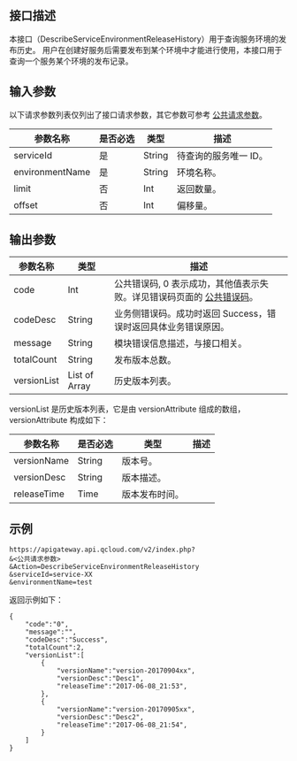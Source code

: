 ## 接口描述
本接口（DescribeServiceEnvironmentReleaseHistory）用于查询服务环境的发布历史。
用户在创建好服务后需要发布到某个环境中才能进行使用，本接口用于查询一个服务某个环境的发布记录。 

## 输入参数

以下请求参数列表仅列出了接口请求参数，其它参数可参考 [公共请求参数](/document/api/213/6976)。

| 参数名称            | 是否必选 | 类型     | 描述          |
| --------------- | ---- | ------ | ----------- |
| serviceId       | 是    | String | 待查询的服务唯一 ID。 |
| environmentName | 是    | String | 环境名称。       |
| limit           | 否    | Int    | 返回数量。       |
| offset          | 否    | Int    | 偏移量。        |

## 输出参数

| 参数名称        | 类型            | 描述                                       |
| ----------- | ------------- | ---------------------------------------- |
| code        | Int           | 公共错误码, 0 表示成功，其他值表示失败。详见错误码页面的 <a href="http://tcecqpoc.fsphere.cn/doc/api/372/%E9%94%99%E8%AF%AF%E7%A0%81#1.E3.80.81.E5.85.AC.E5.85.B1.E9.94.99.E8.AF.AF.E7.A0.81" title="公共错误码">公共错误码</a>。 |
| codeDesc    | String        | 业务侧错误码。成功时返回 Success，错误时返回具体业务错误原因。       |
| message     | String        | 模块错误信息描述，与接口相关。                          |
| totalCount  | String        | 发布版本总数。                                  |
| versionList | List of Array | 历史版本列表。                                  |

versionList 是历史版本列表，它是由 versionAttribute 组成的数组，versionAttribute 构成如下：

| 参数名称        | 是否必选   | 类型      | 描述   |
| ----------- | ------ | ------- | ---- |
| versionName | String | 版本号。    |      |
| versionDesc | String | 版本描述。   |      |
| releaseTime | Time   | 版本发布时间。 |      |


## 示例 
```
https://apigateway.api.qcloud.com/v2/index.php?
&<公共请求参数>
&Action=DescribeServiceEnvironmentReleaseHistory
&serviceId=service-XX
&environmentName=test
```
返回示例如下：
```
{
    "code":"0",
    "message":"",
    "codeDesc":"Success",      
	"totalCount":2,
	"versionList":[
		{
			"versionName":"version-20170904xx",
			"versionDesc":"Desc1",
			"releaseTime":"2017-06-08_21:53",
		},
		{
			"versionName":"version-20170905xx",
			"versionDesc":"Desc2",
			"releaseTime":"2017-06-08_21:54",
		}
	]
}
```




